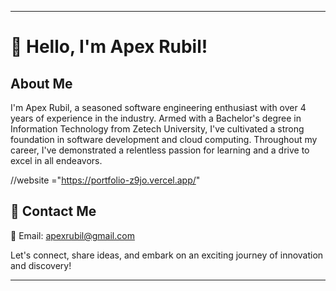 
---

# 👋 Hello, I'm Apex Rubil!

## About Me

I'm Apex Rubil, a seasoned software engineering enthusiast with over 4 years of experience in the industry. Armed with a Bachelor's degree in Information Technology from Zetech University, I've cultivated a strong foundation in software development and cloud computing. Throughout my career, I've demonstrated a relentless passion for learning and a drive to excel in all endeavors.

//website ="https://portfolio-z9jo.vercel.app/"



## 📧 Contact Me

📩 Email: apexrubil@gmail.com

Let's connect, share ideas, and embark on an exciting journey of innovation and discovery!
_ _ _

